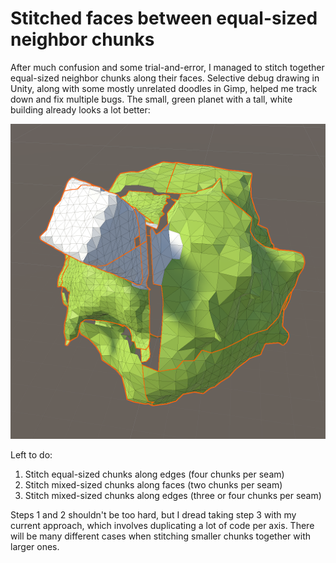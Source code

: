 # Stitched faces between equal-sized neighbor chunks

After much confusion and some trial-and-error, I managed to stitch together equal-sized neighbor chunks along their faces. Selective debug drawing in Unity, along with some mostly unrelated doodles in Gimp, helped me track down and fix multiple bugs. The small, green planet with a tall, white building already looks a lot better:

![Stitched faces between equal-sized neighbor chunks](p2p.png)

Left to do:

1. Stitch equal-sized chunks along edges (four chunks per seam)
2. Stitch mixed-sized chunks along faces (two chunks per seam)
3. Stitch mixed-sized chunks along edges (three or four chunks per seam)

Steps 1 and 2 shouldn't be too hard, but I dread taking step 3 with my current approach, which involves duplicating a lot of code per axis. There will be many different cases when stitching smaller chunks together with larger ones.
